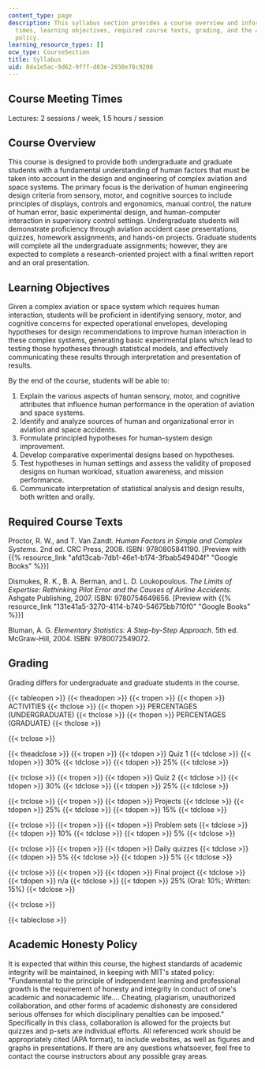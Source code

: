 ```yaml
---
content_type: page
description: This syllabus section provides a course overview and information on meeting
  times, learning objectives, required course texts, grading, and the academic honesty
  policy.
learning_resource_types: []
ocw_type: CourseSection
title: Syllabus
uid: 8da1e5ac-9d62-9fff-d03e-2938e78c9208
---
```


Course Meeting Times
--------------------

Lectures: 2 sessions / week, 1.5 hours / session

Course Overview
---------------

This course is designed to provide both undergraduate and graduate students with a fundamental understanding of human factors that must be taken into account in the design and engineering of complex aviation and space systems. The primary focus is the derivation of human engineering design criteria from sensory, motor, and cognitive sources to include principles of displays, controls and ergonomics, manual control, the nature of human error, basic experimental design, and human-computer interaction in supervisory control settings. Undergraduate students will demonstrate proficiency through aviation accident case presentations, quizzes, homework assignments, and hands-on projects. Graduate students will complete all the undergraduate assignments; however, they are expected to complete a research-oriented project with a final written report and an oral presentation.

Learning Objectives
-------------------

Given a complex aviation or space system which requires human interaction, students will be proficient in identifying sensory, motor, and cognitive concerns for expected operational envelopes, developing hypotheses for design recommendations to improve human interaction in these complex systems, generating basic experimental plans which lead to testing those hypotheses through statistical models, and effectively communicating these results through interpretation and presentation of results.

By the end of the course, students will be able to:

1.  Explain the various aspects of human sensory, motor, and cognitive attributes that influence human performance in the operation of aviation and space systems.
2.  Identify and analyze sources of human and organizational error in aviation and space accidents.
3.  Formulate principled hypotheses for human-system design improvement.
4.  Develop comparative experimental designs based on hypotheses.
5.  Test hypotheses in human settings and assess the validity of proposed designs on human workload, situation awareness, and mission performance.
6.  Communicate interpretation of statistical analysis and design results, both written and orally.

Required Course Texts
---------------------

Proctor, R. W., and T. Van Zandt. _Human Factors in Simple and Complex Systems_. 2nd ed. CRC Press, 2008. ISBN: 9780805841190. \[Preview with {{% resource_link "afd13cab-7db1-46e1-b174-3fbab549404f" "Google Books" %}}\]

Dismukes, R. K., B. A. Berman, and L. D. Loukopoulous. _The Limits of Expertise: Rethinking Pilot Error and the Causes of Airline Accidents_. Ashgate Publishing, 2007. ISBN: 9780754649656. \[Preview with {{% resource_link "131e41a5-3270-4114-b740-54675bb710f0" "Google Books" %}}\]

Bluman, A. G. _Elementary Statistics: A Step-by-Step Approach_. 5th ed. McGraw-Hill, 2004. ISBN: 9780072549072.

Grading
-------

Grading differs for undergraduate and graduate students in the course.

{{< tableopen >}}
{{< theadopen >}}
{{< tropen >}}
{{< thopen >}}
ACTIVITIES
{{< thclose >}}
{{< thopen >}}
PERCENTAGES  
(UNDERGRADUATE)
{{< thclose >}}
{{< thopen >}}
PERCENTAGES  
(GRADUATE)
{{< thclose >}}

{{< trclose >}}

{{< theadclose >}}
{{< tropen >}}
{{< tdopen >}}
Quiz 1
{{< tdclose >}}
{{< tdopen >}}
30%
{{< tdclose >}}
{{< tdopen >}}
25%
{{< tdclose >}}

{{< trclose >}}
{{< tropen >}}
{{< tdopen >}}
Quiz 2
{{< tdclose >}}
{{< tdopen >}}
30%
{{< tdclose >}}
{{< tdopen >}}
25%
{{< tdclose >}}

{{< trclose >}}
{{< tropen >}}
{{< tdopen >}}
Projects
{{< tdclose >}}
{{< tdopen >}}
25%
{{< tdclose >}}
{{< tdopen >}}
15%
{{< tdclose >}}

{{< trclose >}}
{{< tropen >}}
{{< tdopen >}}
Problem sets
{{< tdclose >}}
{{< tdopen >}}
10%
{{< tdclose >}}
{{< tdopen >}}
5%
{{< tdclose >}}

{{< trclose >}}
{{< tropen >}}
{{< tdopen >}}
Daily quizzes
{{< tdclose >}}
{{< tdopen >}}
5%
{{< tdclose >}}
{{< tdopen >}}
5%
{{< tdclose >}}

{{< trclose >}}
{{< tropen >}}
{{< tdopen >}}
Final project
{{< tdclose >}}
{{< tdopen >}}
n/a
{{< tdclose >}}
{{< tdopen >}}
25% (Oral: 10%; Written: 15%)
{{< tdclose >}}

{{< trclose >}}

{{< tableclose >}}

Academic Honesty Policy
-----------------------

It is expected that within this course, the highest standards of academic integrity will be maintained, in keeping with MIT's stated policy: "Fundamental to the principle of independent learning and professional growth is the requirement of honesty and integrity in conduct of one's academic and nonacademic life…. Cheating, plagiarism, unauthorized collaboration, and other forms of academic dishonesty are considered serious offenses for which disciplinary penalties can be imposed." Specifically in this class, collaboration is allowed for the projects but quizzes and p-sets are individual efforts. All referenced work should be appropriately cited (APA format), to include websites, as well as figures and graphs in presentations. If there are any questions whatsoever, feel free to contact the course instructors about any possible gray areas.